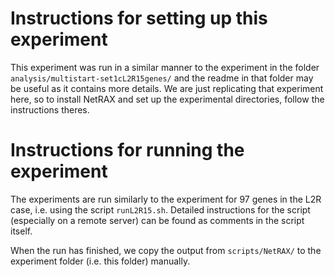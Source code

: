 # Instructions for setting up this experiment

This experiment was run in a similar manner to the experiment in the folder
`analysis/multistart-set1cL2R15genes/` and the readme in that folder may be
useful as it contains more details. We are just replicating that experiment
here, so to install NetRAX and set up the experimental directories, follow the
instructions theres.

# Instructions for running the experiment
The experiments are run similarly to the experiment for 97 genes in the L2R
case, i.e. using the script `runL2R15.sh`. Detailed instructions for the script
(especially on a remote server) can be found as comments in the script itself.

When the run has finished, we copy the output from `scripts/NetRAX/` to the
experiment folder (i.e. this folder) manually.
